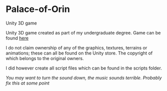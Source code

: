 # Palace-of-Orin
Unity 3D game

Unity 3D game created as part of my undergraduate degree. Game can be found <a href="http://jamestyson.co.uk/Orin/orin.html" target="_blank">here</a> 

I do not claim ownership of any of the graphics, textures, terrains or animations; these can all be found on the Unity store. The copyright of which belongs to the original owners.

I did however create all script files which can be found in the scripts folder.

*You may want to turn the sound down, the music sounds terrible. Probably fix this at some point*
